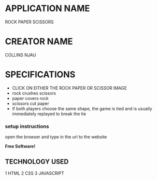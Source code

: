 # APPLICATION NAME

ROCK PAPER SCISSORS

# CREATOR NAME

COLLINS NJAU

# SPECIFICATIONS

- CLICK ON EITHER THE ROCK PAPER OR SCISSOR IMAGE
- rock crushes scissors
- paper covers rock
- scissors cut paper
- If both players choose the same shape, the game is tied and is usually immediately replayed to break the tie

### setup instructions

open the browser and type in the url to the website

**Free Software!**

## TECHNOLOGY USED

1 HTML
2 CSS
3 JAVASCRIPT
